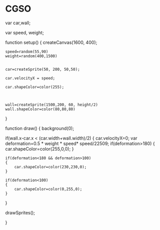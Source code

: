 # CGSO
var car,wall;


var speed, weight; 


function setup() {
  createCanvas(1600, 400);


	speed=random(55,90)
	weight=random(400,1500)


	car=createSprite(50, 200, 50,50);   

	car.velocityX = speed;

	car.shapeColor=color(255);


  
  	wall=createSprite(1500,200, 60, height/2)
  	wall.shapeColor=color(80,80,80)
}


function draw() {
  background(0);

  if(wall.x-car.x < (car.width+wall.width)/2)
  {
  	car.velocityX=0;
  	var deformation=0.5 * weight * speed* speed/22509;
	if(deformation>180)
	{
		car.shapeColor=color(255,0,0);
	}

	if(deformation<180 && deformation>100)
	{
		car.shapeColor=color(230,230,0);
	}

	if(deformation<100)
	{
		car.shapeColor=color(0,255,0);
	}
  }  
  
  drawSprites();
 
}

